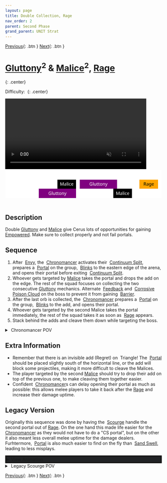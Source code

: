 ```yaml
---
layout: page
title: Double Collection, Rage
nav_order: 2
parent: Second Phase
grand_parent: UNIT Strat
---
```


[Previous](seq1.html){: .btn } [Next](seq3.html){: .btn }

# [Gluttony]<sup>2</sup> & [Malice]<sup>2</sup>, [Rage]
{: .center}

Difficulty: <img class="inline star_full"><img class="inline star_full"><img class="inline star_empty"><img class="inline star_empty"><img class="inline star_empty">
{: .center}

<video class="center" width="90%" controls muted>
  <source src="../../videos/phase2/seq2_alt.mp4" type="video/mp4">
</video>

<img class="divider">

<img class="seq-img" src="../../timelines/images/phase2/seq2.svg">

<img class="divider">

## Description
Double [Gluttony] and [Malice] give Cerus lots of opportunities for gaining <img class="inline empowered"> [Empowered](https://wiki.guildwars2.com/wiki/Empowered_(Cerus)). Make sure to collect properly and not fail portals.

## Sequence
1. After <img class="inline empowered_add"> [Envy], the <img class="inline chrono"> [Chronomancer] activates their <img class="inline cs"> [Continuum Split], prepares a <img class="inline portal"> [Portal] on the group, <img class='inline blink'> [Blinks](https://wiki.guildwars2.com/wiki/Blink) to the eastern edge of the arena, and opens their portal before exiting <img class="inline cs"> [Continuum Split].
2. Whoever gets targeted by [Malice] takes the portal and drops the add on the edge. The rest of the squad focuses on collecting the two consecutive [Gluttony] mechanics. Alternate <img class="inline feedback"> [Feedback](https://wiki.guildwars2.com/wiki/Feedback) and <img class="inline cpc"> [Corrosive Poison Cloud](https://wiki.guildwars2.com/wiki/FeedbCorrosive_Poison_Cloudack) on the boss to prevent it from gaining <img class="inline barrier"> [Barrier](https://wiki.guildwars2.com/wiki/Barrier).
3. After the last orb is collected, the <img class="inline chrono"> [Chronomancer] prepares a <img class="inline portal"> [Portal] on the group, <img class='inline blink'> [Blinks](https://wiki.guildwars2.com/wiki/Blink) to the add, and opens their portal.
4. Whoever gets targeted by the second Malice takes the portal immediately, the rest of the squad takes it as soon as <img class="inline empowered_add"> [Rage] appears.
5. Stack behind the adds and cleave them down while targeting the boss.

<details>
  <summary><img class="inline chrono"> Chronomancer POV</summary>
  <iframe class="youtube-video" src="https://www.youtube.com/embed/pCD9tqKod_I?si=70gGOl70VUTgL6iX&start=142&end=180&mute=1 " frameborder="0" allow="accelerometer; clipboard-write; encrypted-media; gyroscope; picture-in-picture; web-share" referrerpolicy="strict-origin-when-cross-origin" allowfullscreen></iframe>
</details>

## Extra Information
- Remember that there is an invisible add (Regret) on <img class="inline triangle"> Triangle! The <img class="inline portal"> [Portal] should be placed slightly south of the horizontal line, or the add will block some projectiles, making it more difficult to cleave the Malices.
- The player targeted by the second [Malice] should try to drop their add on top of the previous one, to make cleaving them together easier.
- Confident <img class="inline chrono"> [Chronomancer]s can delay opening their portal as much as possible: this allows melee players to take it back after the [Rage] and increase their damage uptime.

## Legacy Version
Originally this sequence was done by having the <img class='inline scourge'> [Scourge] handle the second portal out of [Rage]. On the one hand this made life easier for the <img class="inline chrono"> [Chronomancer] as they would not have to do a "CS portal", but on the other it also meant less overall melee uptime for the damage dealers. Furhtermore, <img class="inline portal"> [Portal] is also much easier to find on the fly than <img class="inline sand-swell"> [Sand Swell], leading to less misplays.
<details style="background-color: rgb(33, 35, 37);border: 4px solid #171717;">
  <summary>View Animation</summary>
  <video class="center" width="90%" controls muted>
    <source src="../../videos/phase2/seq2.mp4" type="video/mp4">
  </video>
</details>

<details>
  <summary><img class="inline scourge"> Legacy Scourge POV</summary>
  <iframe class="youtube-video" src="https://www.youtube.com/embed/PxAi-bWHTsg?si=96CSuM_yvkiQjOEv&start=160&end=194&mute=1 " frameborder="0" allow="accelerometer; clipboard-write; encrypted-media; gyroscope; picture-in-picture; web-share" referrerpolicy="strict-origin-when-cross-origin" allowfullscreen></iframe>
</details>

[Previous](seq1.html){: .btn } [Next](seq3.html){: .btn }

[Gluttony]: ../../mechanics/aspects/gluttony.html
[Malice]: ../../mechanics/aspects/malice.html
[Rage]: ../../mechanics/aspects/rage.html
[Envy]: ../../mechanics/aspects/envy.html
[Scourge]: https://wiki.guildwars2.com/wiki/Scourge
[Sand Swell]: https://wiki.guildwars2.com/wiki/Sand_Swell
[Distortion]: https://wiki.guildwars2.com/wiki/Distortion
[Infuse Light]: https://wiki.guildwars2.com/wiki/Infuse_Light
[Chronomancer]: https://wiki.guildwars2.com/wiki/Chronomancer
[Portal]: https://wiki.guildwars2.com/wiki/Portal_Entre
[Blink]: https://wiki.guildwars2.com/wiki/Blink
[Continuum Split]: https://wiki.guildwars2.com/wiki/Continuum_Split